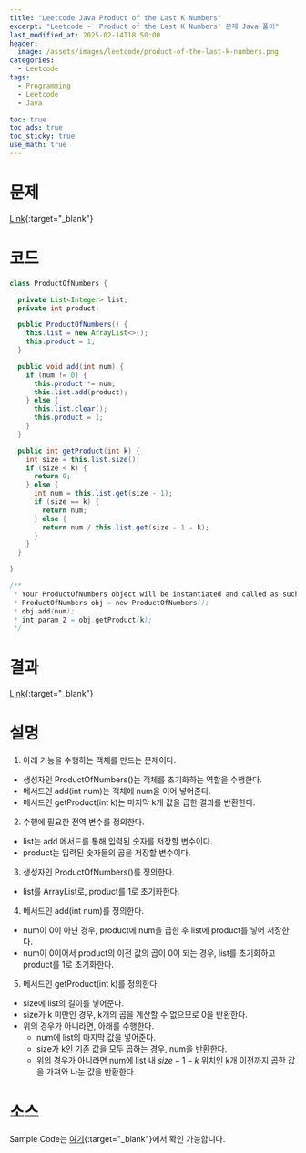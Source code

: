 ```yaml
---
title: "Leetcode Java Product of the Last K Numbers"
excerpt: "Leetcode - 'Product of the Last K Numbers' 문제 Java 풀이"
last_modified_at: 2025-02-14T18:50:00
header:
  image: /assets/images/leetcode/product-of-the-last-k-numbers.png
categories:
  - Leetcode
tags:
  - Programming
  - Leetcode
  - Java

toc: true
toc_ads: true
toc_sticky: true
use_math: true
---
```

# 문제
[Link](https://leetcode.com/problems/product-of-the-last-k-numbers/){:target="_blank"}

# 코드
```java
class ProductOfNumbers {

  private List<Integer> list;
  private int product;

  public ProductOfNumbers() {
    this.list = new ArrayList<>();
    this.product = 1;
  }

  public void add(int num) {
    if (num != 0) {
      this.product *= num;
      this.list.add(product);
    } else {
      this.list.clear();
      this.product = 1;
    }
  }

  public int getProduct(int k) {
    int size = this.list.size();
    if (size < k) {
      return 0;
    } else {
      int num = this.list.get(size - 1);
      if (size == k) {
        return num;
      } else {
        return num / this.list.get(size - 1 - k);
      }
    }
  }

}

/**
 * Your ProductOfNumbers object will be instantiated and called as such:
 * ProductOfNumbers obj = new ProductOfNumbers();
 * obj.add(num);
 * int param_2 = obj.getProduct(k);
 */
```

# 결과
[Link](https://leetcode.com/problems/product-of-the-last-k-numbers/submissions/1542739985/){:target="_blank"}

# 설명
1. 아래 기능을 수행하는 객체를 만드는 문제이다.
- 생성자인 ProductOfNumbers()는 객체를 초기화하는 역할을 수행한다.
- 메서드인 add(int num)는 객체에 num을 이어 넣어준다.
- 메서드인 getProduct(int k)는 마지막 k개 값을 곱한 결과를 반환한다.

2. 수행에 필요한 전역 변수를 정의한다.
- list는 add 메서드를 통해 입력된 숫자를 저장할 변수이다.
- product는 입력된 숫자들의 곱을 저장할 변수이다.

3. 생성자인 ProductOfNumbers()를 정의한다.
- list를 ArrayList로, product를 1로 초기화한다.

4. 메서드인 add(int num)를 정의한다.
- num이 0이 아닌 경우, product에 num을 곱한 후 list에 product를 넣어 저장한다.
- num이 0이어서 product의 이전 값의 곱이 0이 되는 경우, list를 초기화하고 product를 1로 초기화한다.

5. 메서드인 getProduct(int k)를 정의한다.
- size에 list의 길이를 넣어준다.
- size가 k 미만인 경우, k개의 곱을 계산할 수 없으므로 0을 반환한다.
- 위의 경우가 아니라면, 아래를 수행한다.
  - num에 list의 마지막 값을 넣어준다.
  - size가 k인 기존 값을 모두 곱하는 경우, num을 반환한다.
  - 위의 경우가 아니라면 num에 list 내 $size - 1 - k$ 위치인 k개 이전까지 곱한 값을 가져와 나눈 값을 반환한다.

# 소스
Sample Code는 [여기](https://github.com/GracefulSoul/leetcode/blob/master/src/main/java/gracefulsoul/problems/ProductOfTheLastKNumbers.java){:target="_blank"}에서 확인 가능합니다.